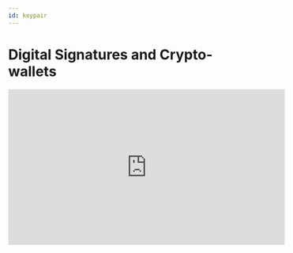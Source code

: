 ```yaml
---
id: keypair
---
```


# Digital Signatures and Crypto-wallets

<iframe width="560" height="315" src="https://www.youtube.com/embed/OGAYU7mH5ZE" title="YouTube video player" frameborder="0" allow="accelerometer; autoplay; clipboard-write; encrypted-media; gyroscope; picture-in-picture" allowfullscreen></iframe>
